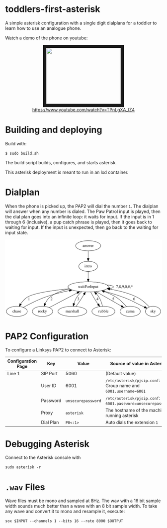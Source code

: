 # toddlers-first-asterisk

A simple asterisk configuration with a single digit dialplans for a toddler to
learn how to use an analogue phone.

Watch a demo of the phone on youtube:

<p align="center">
    <a href="https://www.youtube.com/watch?v=TPnLgXA_lZ4"
       target="_blank">
        <img src="http://img.youtube.com/vi/TPnLgXA_lZ4/0.jpg"
             width="240"
             height="180"
             border="10" /><br>
        https://www.youtube.com/watch?v=TPnLgXA_lZ4
    </a>
</p>


# Building and deploying

Build with:
```
$ sudo build.sh
```

The build script builds, configures, and starts asterisk.

This asterisk deployment is meant to run in an lxd container.

# Dialplan

When the phone is picked up, the PAP2 will dial the number `1`.  The dialplan
will answer when any number is dialed. The Paw Patrol input is played, then
the dial plan goes into an infinite loop: it waits for input.  If the input is
in 1 through 6 (inclusive), a pup catch phrase is played, then it goes back to
waiting for input.  If the input is unexpected, then go back to the waiting for
input state.

<p align="center">
    <img src="doc/dialplan.svg">
</p>


# PAP2 Configuration

To configure a Linksys PAP2 to connect to Asterisk:

| Configuration Page | Key       | Value              | Source of value in Asterisk |
| -                  | -         | -                  | -                           |
| Line 1             | SIP Port  | 5060               | (Default value)             |
|                    | User ID   | 6001               | `/etc/asterisk/pjsip.conf`: Group name and `6001.username=6001` |
|                    | Password  | `unsecurepassword` | `/etc/asterisk/pjsip.conf`: `6001.password=unsecurepassword` |
|                    | Proxy     | `asterisk`         | The hostname of the machine running asterisk |
|                    | Dial Plan | `P0<:1>`           | Auto dials the extension `1` |


# Debugging Asterisk

Connect to the Asterisk console with
```
sudo asterisk -r
```


# `.wav` Files

Wave files must be mono and sampled at 8Hz.  The wav with a 16 bit sample width
sounds much better than a wave with an 8 bit sample width.  To take any wave
and convert it to mono and resample it, execute:
```
sox $INPUT --channels 1 --bits 16 --rate 8000 $OUTPUT
```

